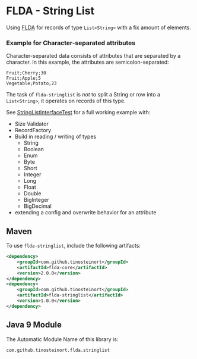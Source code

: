 FLDA - String List
==========================

Using [FLDA](https://github.com/tinosteinort/flda-core) for records of type `List<String>` with a fix amount of
 elements.

### Example for Character-separated attributes
Character-separated data consists of attributes that are separated by a character. In this example, the attributes
 are semicolon-separated: 
```
Fruit;Cherry;30
Fruit;Apple;5
Vegetable;Potato;23
```
The task of `flda-stringlist` is _not_ to split a String or row into a `List<String>`, it operates on records of this type.  

See [StringListInterfaceTest](src/test/java/com/github/tinosteinort/flda/stringlist/fullexample/StringListInterfaceTest.java)
 for a full working example with:
* Size Validator
* RecordFactory
* Build in reading / writing of types
  * String
  * Boolean
  * Enum
  * Byte
  * Short
  * Integer
  * Long
  * Float
  * Double
  * BigInteger
  * BigDecimal
* extending a config and overwrite behavior for an attribute

## Maven

To use `flda-stringlist`, include the following artifacts:

```xml
<dependency>
    <groupId>com.github.tinosteinort</groupId>
    <artifactId>flda-core</artifactId>
    <version>2.0.0</version>
</dependency>
<dependency>
    <groupId>com.github.tinosteinort</groupId>
    <artifactId>flda-stringlist</artifactId>
    <version>1.0.0</version>
</dependency>
```

## Java 9 Module

The Automatic Module Name of this library is:
```
com.github.tinosteinort.flda.stringlist
```
